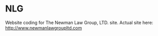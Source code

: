 # NLG
Website coding for The Newman Law Group, LTD. site.
Actual site here: http://www.newmanlawgroupltd.com

